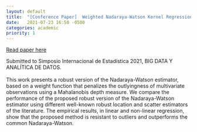 ```yaml
---
layout: default
title:  "[Conference Paper]  Weighted Nadaraya-Watson Kernel Regression Based on a Robust Mahalanobis-Depth Estimation"
date:   2021-07-23 16:50 -0500
categories: academic
priority: 1
---
```


[Read paper here](https://www.researchgate.net/publication/374164368_Weighted_Nadaraya-Watson_Kernel_Regression_Based_on_a_Robust_Mahalanobis-Depth_Estimation)


Submitted to Simposio Internacional de Estadística 2021, BIG DATA Y ANALÍTICA DE DATOS.
<br>
<br>
This work presents a robust version of the Nadaraya-Watson estimator, based on a weight function that penalizes the outlyingness of multivariate observations using a Mahalanobis depth measure. We compare the performance of the proposed robust version of the Nadaraya-Watson estimator using different well-known robust location and scatter estimators of the literature. The empirical results, in linear and non-linear regression, show that the proposed method is resistant to outliers and outperforms the common Nadaraya-Watson.
